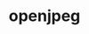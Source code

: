 ---
title: "openjpeg"
layout: cache
categories: [package, develop]
meta: {"versions": ["2.5.2"], "compilers": ["gcc@=7.5.0"], "oss": ["ubuntu18.04"], "platforms": ["linux"], "targets": ["x86_64_v3"], "stacks": ["build_systems", "root"], "num_specs": 4, "num_specs_by_stack": {"root": 4, "build_systems": 4}}
spec_details: [{"hash": "3swail43726l6nddzzda3bqhvizy6avt", "compiler": "gcc@=7.5.0", "versions": ["2.5.2"], "os": "ubuntu18.04", "platform": "linux", "target": "x86_64_v3", "variants": ["build_system=cmake", "build_type=Release", "~codec", "generator=make", "~ipo"], "stacks": ["root", "build_systems"], "size": "-", "tarball": "https://binaries.spack.io/develop/build_cache/linux-ubuntu18.04-x86_64_v3/gcc-7.5.0/openjpeg-2.5.2/linux-ubuntu18.04-x86_64_v3-gcc-7.5.0-openjpeg-2.5.2-3swail43726l6nddzzda3bqhvizy6avt.spack"}, {"hash": "c3iqfgqh2jqbwwr4vo7simdiatrt43zf", "compiler": "gcc@=7.5.0", "versions": ["2.5.2"], "os": "ubuntu18.04", "platform": "linux", "target": "x86_64_v3", "variants": ["build_system=cmake", "build_type=Release", "~codec", "generator=make", "~ipo"], "stacks": ["root", "build_systems"], "size": "-", "tarball": "https://binaries.spack.io/develop/build_cache/linux-ubuntu18.04-x86_64_v3/gcc-7.5.0/openjpeg-2.5.2/linux-ubuntu18.04-x86_64_v3-gcc-7.5.0-openjpeg-2.5.2-c3iqfgqh2jqbwwr4vo7simdiatrt43zf.spack"}, {"hash": "mjifhybi4tm6s4hppb4ibi32xnuyxsvn", "compiler": "gcc@=7.5.0", "versions": ["2.5.2"], "os": "ubuntu18.04", "platform": "linux", "target": "x86_64_v3", "variants": ["build_system=cmake", "build_type=Release", "~codec", "generator=make", "~ipo"], "stacks": ["root", "build_systems"], "size": "-", "tarball": "https://binaries.spack.io/develop/build_cache/linux-ubuntu18.04-x86_64_v3/gcc-7.5.0/openjpeg-2.5.2/linux-ubuntu18.04-x86_64_v3-gcc-7.5.0-openjpeg-2.5.2-mjifhybi4tm6s4hppb4ibi32xnuyxsvn.spack"}, {"hash": "xbrqlfkmizwo5khvwntcblq5s46evfqj", "compiler": "gcc@=7.5.0", "versions": ["2.5.2"], "os": "ubuntu18.04", "platform": "linux", "target": "x86_64_v3", "variants": ["build_system=cmake", "build_type=Release", "~codec", "generator=make", "~ipo"], "stacks": ["root", "build_systems"], "size": "-", "tarball": "https://binaries.spack.io/develop/build_cache/linux-ubuntu18.04-x86_64_v3/gcc-7.5.0/openjpeg-2.5.2/linux-ubuntu18.04-x86_64_v3-gcc-7.5.0-openjpeg-2.5.2-xbrqlfkmizwo5khvwntcblq5s46evfqj.spack"}]
---